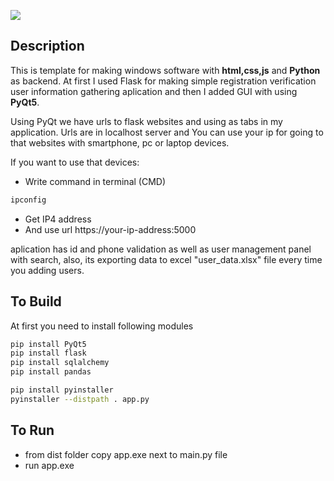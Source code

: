 

<img src="intro.gif" style="max-width:100% !important "></img>


## Description

This is template for making windows software with **html,css,js** and **Python** as backend. At first I used Flask for making simple registration verification user information gathering aplication and then I added GUI with using **PyQt5**.

Using PyQt we have urls to flask websites and using as tabs in my application.  Urls are in localhost server and You can use your ip for going to that websites with smartphone, pc or laptop devices.

If you want to use that devices:
* Write command in terminal (CMD)
```cmd 
ipconfig
```
* Get IP4 address
* And use url https://your-ip-address:5000 

aplication has id and phone validation as well as  user management panel with search, also, its exporting data to excel "user_data.xlsx" file every time you adding users.

## To Build
At first you need to install following modules

```bash
pip install PyQt5
pip install flask
pip install sqlalchemy
pip install pandas
```


```bash
pip install pyinstaller
pyinstaller --distpath . app.py
```

## To Run

* from dist folder copy app.exe next to main.py file
* run app.exe 


